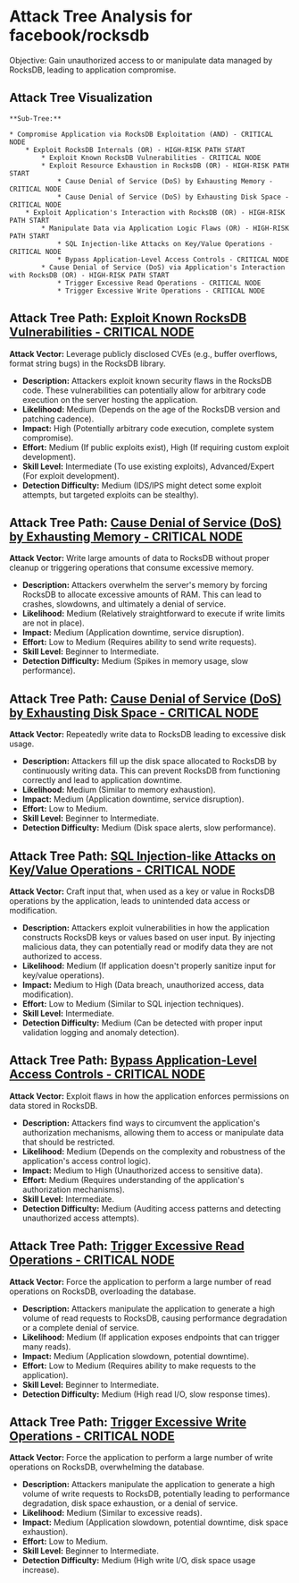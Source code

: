 # Attack Tree Analysis for facebook/rocksdb

Objective: Gain unauthorized access to or manipulate data managed by RocksDB, leading to application compromise.

## Attack Tree Visualization

```
**Sub-Tree:**

* Compromise Application via RocksDB Exploitation (AND) - CRITICAL NODE
    * Exploit RocksDB Internals (OR) - HIGH-RISK PATH START
        * Exploit Known RocksDB Vulnerabilities - CRITICAL NODE
        * Exploit Resource Exhaustion in RocksDB (OR) - HIGH-RISK PATH START
            * Cause Denial of Service (DoS) by Exhausting Memory - CRITICAL NODE
            * Cause Denial of Service (DoS) by Exhausting Disk Space - CRITICAL NODE
    * Exploit Application's Interaction with RocksDB (OR) - HIGH-RISK PATH START
        * Manipulate Data via Application Logic Flaws (OR) - HIGH-RISK PATH START
            * SQL Injection-like Attacks on Key/Value Operations - CRITICAL NODE
            * Bypass Application-Level Access Controls - CRITICAL NODE
        * Cause Denial of Service (DoS) via Application's Interaction with RocksDB (OR) - HIGH-RISK PATH START
            * Trigger Excessive Read Operations - CRITICAL NODE
            * Trigger Excessive Write Operations - CRITICAL NODE
```


## Attack Tree Path: [Exploit Known RocksDB Vulnerabilities - CRITICAL NODE](./attack_tree_paths/exploit_known_rocksdb_vulnerabilities_-_critical_node.md)

**Attack Vector:** Leverage publicly disclosed CVEs (e.g., buffer overflows, format string bugs) in the RocksDB library.
* **Description:** Attackers exploit known security flaws in the RocksDB code. These vulnerabilities can potentially allow for arbitrary code execution on the server hosting the application.
* **Likelihood:** Medium (Depends on the age of the RocksDB version and patching cadence).
* **Impact:** High (Potentially arbitrary code execution, complete system compromise).
* **Effort:** Medium (If public exploits exist), High (If requiring custom exploit development).
* **Skill Level:** Intermediate (To use existing exploits), Advanced/Expert (For exploit development).
* **Detection Difficulty:** Medium (IDS/IPS might detect some exploit attempts, but targeted exploits can be stealthy).

## Attack Tree Path: [Cause Denial of Service (DoS) by Exhausting Memory - CRITICAL NODE](./attack_tree_paths/cause_denial_of_service__dos__by_exhausting_memory_-_critical_node.md)

**Attack Vector:** Write large amounts of data to RocksDB without proper cleanup or triggering operations that consume excessive memory.
* **Description:** Attackers overwhelm the server's memory by forcing RocksDB to allocate excessive amounts of RAM. This can lead to crashes, slowdowns, and ultimately a denial of service.
* **Likelihood:** Medium (Relatively straightforward to execute if write limits are not in place).
* **Impact:** Medium (Application downtime, service disruption).
* **Effort:** Low to Medium (Requires ability to send write requests).
* **Skill Level:** Beginner to Intermediate.
* **Detection Difficulty:** Medium (Spikes in memory usage, slow performance).

## Attack Tree Path: [Cause Denial of Service (DoS) by Exhausting Disk Space - CRITICAL NODE](./attack_tree_paths/cause_denial_of_service__dos__by_exhausting_disk_space_-_critical_node.md)

**Attack Vector:** Repeatedly write data to RocksDB leading to excessive disk usage.
* **Description:** Attackers fill up the disk space allocated to RocksDB by continuously writing data. This can prevent RocksDB from functioning correctly and lead to application downtime.
* **Likelihood:** Medium (Similar to memory exhaustion).
* **Impact:** Medium (Application downtime, service disruption).
* **Effort:** Low to Medium.
* **Skill Level:** Beginner to Intermediate.
* **Detection Difficulty:** Medium (Disk space alerts, slow performance).

## Attack Tree Path: [SQL Injection-like Attacks on Key/Value Operations - CRITICAL NODE](./attack_tree_paths/sql_injection-like_attacks_on_keyvalue_operations_-_critical_node.md)

**Attack Vector:** Craft input that, when used as a key or value in RocksDB operations by the application, leads to unintended data access or modification.
* **Description:** Attackers exploit vulnerabilities in how the application constructs RocksDB keys or values based on user input. By injecting malicious data, they can potentially read or modify data they are not authorized to access.
* **Likelihood:** Medium (If application doesn't properly sanitize input for key/value operations).
* **Impact:** Medium to High (Data breach, unauthorized access, data modification).
* **Effort:** Low to Medium (Similar to SQL injection techniques).
* **Skill Level:** Intermediate.
* **Detection Difficulty:** Medium (Can be detected with proper input validation logging and anomaly detection).

## Attack Tree Path: [Bypass Application-Level Access Controls - CRITICAL NODE](./attack_tree_paths/bypass_application-level_access_controls_-_critical_node.md)

**Attack Vector:** Exploit flaws in how the application enforces permissions on data stored in RocksDB.
* **Description:** Attackers find ways to circumvent the application's authorization mechanisms, allowing them to access or manipulate data that should be restricted.
* **Likelihood:** Medium (Depends on the complexity and robustness of the application's access control logic).
* **Impact:** Medium to High (Unauthorized access to sensitive data).
* **Effort:** Medium (Requires understanding of the application's authorization mechanisms).
* **Skill Level:** Intermediate.
* **Detection Difficulty:** Medium (Auditing access patterns and detecting unauthorized access attempts).

## Attack Tree Path: [Trigger Excessive Read Operations - CRITICAL NODE](./attack_tree_paths/trigger_excessive_read_operations_-_critical_node.md)

**Attack Vector:** Force the application to perform a large number of read operations on RocksDB, overloading the database.
* **Description:** Attackers manipulate the application to generate a high volume of read requests to RocksDB, causing performance degradation or a complete denial of service.
* **Likelihood:** Medium (If application exposes endpoints that can trigger many reads).
* **Impact:** Medium (Application slowdown, potential downtime).
* **Effort:** Low to Medium (Requires ability to make requests to the application).
* **Skill Level:** Beginner to Intermediate.
* **Detection Difficulty:** Medium (High read I/O, slow response times).

## Attack Tree Path: [Trigger Excessive Write Operations - CRITICAL NODE](./attack_tree_paths/trigger_excessive_write_operations_-_critical_node.md)

**Attack Vector:** Force the application to perform a large number of write operations on RocksDB, overwhelming the database.
* **Description:** Attackers manipulate the application to generate a high volume of write requests to RocksDB, potentially leading to performance degradation, disk space exhaustion, or a denial of service.
* **Likelihood:** Medium (Similar to excessive reads).
* **Impact:** Medium (Application slowdown, potential downtime, disk space exhaustion).
* **Effort:** Low to Medium.
* **Skill Level:** Beginner to Intermediate.
* **Detection Difficulty:** Medium (High write I/O, disk space usage increase).

